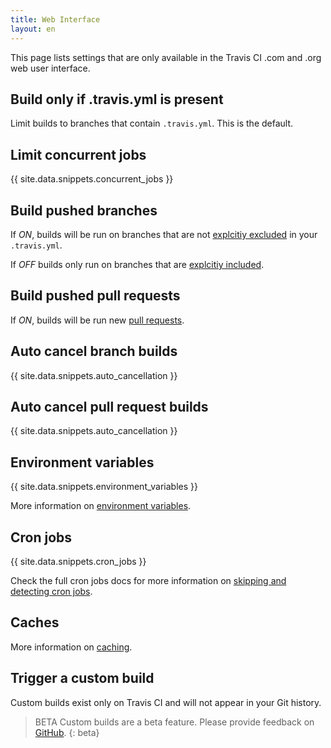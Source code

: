 ```yaml
---
title: Web Interface
layout: en
---
```


This page lists settings that are only available in the Travis CI .com and .org web user interface.

## Build only if .travis.yml is present

Limit builds to branches that contain `.travis.yml`. This is the default. 

## Limit concurrent jobs

{{ site.data.snippets.concurrent_jobs }}

## Build pushed branches

If *ON*, builds will be run on branches that are not [explcitiy excluded](/user/customizing-the-build/#Safelisting-or-blocklisting-branches) in your `.travis.yml`.

If *OFF* builds only run on branches that are [explcitiy included](/user/customizing-the-build/#Safelisting-or-blocklisting-branches).

## Build pushed pull requests

If *ON*, builds will be run new [pull requests](/user/pull-requests/).

## Auto cancel branch builds

{{ site.data.snippets.auto_cancellation }}

## Auto cancel pull request builds

{{ site.data.snippets.auto_cancellation }}

## Environment variables

{{ site.data.snippets.environment_variables }}

More information on  [environment variables](/user/environment-variables/#Defining-Variables-in-Repository-Settings).

## Cron jobs

{{ site.data.snippets.cron_jobs }}

Check the full cron jobs docs for more information on [skipping and detecting cron jobs](/user/cron-jobs).

## Caches

More information on [caching](https://docs.travis-ci.com/user/caching).

## Trigger a custom build

Custom builds exist only on Travis CI and will not appear in your Git history.

> BETA Custom builds are a beta feature. Please provide feedback on [GitHub](https://github.com/travis-ci/beta-features/issues/27).
{: beta}
